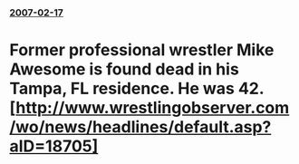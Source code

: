 ### [2007-02-17](/news/2007/02/17/index.md)

#  Former professional wrestler Mike Awesome is found dead in his Tampa, FL residence. He was 42. [http://www.wrestlingobserver.com/wo/news/headlines/default.asp?aID=18705]




